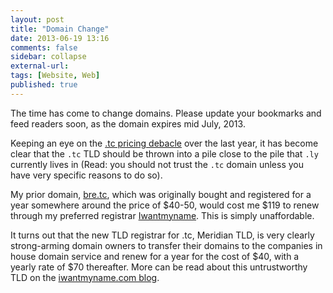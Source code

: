 ```yaml
---
layout: post
title: "Domain Change"
date: 2013-06-19 13:16
comments: false
sidebar: collapse
external-url:
tags: [Website, Web]
published: true
---
```


The time has come to change domains.  Please update your bookmarks and feed readers soon, as the domain expires mid July, 2013.

Keeping an eye on the [.tc pricing debacle](https://iwantmyname.com/blog/2012/08/adamsnames-advises-extraordinary-price-increase-for-tc-registrations-and-other-changes-to-gd-vg-doma.html) over the last year, it has become clear that the `.tc` TLD should be thrown into a pile close to the pile that `.ly` currently lives in (Read: you should not trust the `.tc` domain unless you have very specific reasons to do so).  

My prior domain, [bre.tc](http://bre.tc), which was originally bought and registered for a year somewhere around the price of $40-50, would cost me $119 to renew through my preferred registrar [Iwantmyname](http://iwantmyname.com).  This is simply unaffordable.

It turns out that the new TLD registrar for .tc, Meridian TLD, is very clearly strong-arming domain owners to transfer their domains to the companies in house domain service and renew for a year for the cost of $40, with a yearly rate of $70 thereafter.  More can be read about this untrustworthy TLD on the [iwantmyname.com blog](https://iwantmyname.com/blog/2012/08/3-easy-steps-to-ruin-the-reputation-of-a-countrys-domain-extension.html).